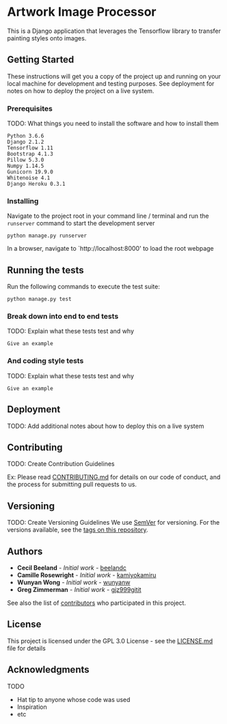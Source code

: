 # Artwork Image Processor

This is a Django application that leverages the Tensorflow library to transfer painting styles onto images.

## Getting Started

These instructions will get you a copy of the project up and running on your local machine for development and testing purposes. See deployment for notes on how to deploy the project on a live system.

### Prerequisites

TODO: What things you need to install the software and how to install them

```
Python 3.6.6
Django 2.1.2
Tensorflow 1.11
Bootstrap 4.1.3
Pillow 5.3.0
Numpy 1.14.5
Gunicorn 19.9.0
Whitenoise 4.1
Django Heroku 0.3.1
```

### Installing

Navigate to the project root in your command line / terminal and run the `runserver` command to start the development server 

```
python manage.py runserver
```

In a browser, navigate to `http://localhost:8000' to load the root webpage


## Running the tests

Run the following commands to execute the test suite:

```
python manage.py test
```

### Break down into end to end tests

TODO: Explain what these tests test and why

```
Give an example
```

### And coding style tests

TODO: Explain what these tests test and why

```
Give an example
```

## Deployment

TODO: Add additional notes about how to deploy this on a live system

## Contributing

TODO: Create Contribution Guidelines

Ex:
Please read [CONTRIBUTING.md](https://gist.github.com/PurpleBooth/b24679402957c63ec426) for details on our code of conduct, and the process for submitting pull requests to us.

## Versioning

TODO: Create Versioning Guidelines
We use [SemVer](http://semver.org/) for versioning. For the versions available, see the [tags on this repository](https://github.com/your/project/tags). 

## Authors

* **Cecil Beeland** - *Initial work* - [beelandc](https://github.com/beelandc)
* **Camille Rosewright** - *Initial work* - [kamiyokamiru](https://github.com/kamiyokamiru)
* **Wunyan Wong** - *Initial work* - [wunyanw](https://github.com/wunyanw)
* **Greg Zimmerman** - *Initial work* - [gjz999gitit](https://github.com/gjz999gitit)


See also the list of [contributors](https://github.com/your/project/contributors) who participated in this project.

## License

This project is licensed under the GPL 3.0 License - see the [LICENSE.md](LICENSE.md) file for details

## Acknowledgments

TODO
* Hat tip to anyone whose code was used
* Inspiration
* etc

